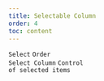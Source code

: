 ```yaml
---
title: Selectable Column
order: 4
toc: content
---
```


<code src='../examples/SelectBasic.tsx' description='Set `rowSelection` will automatically add a selection box in the first column, and the default `rowSelection.type` is `checkbox`'>Select</code> <code src='../examples/SelectColumn.tsx' description='Set `column.type` to `checkbox` | `radio` controls the order of the selected columns, and works with `rowSelection` for other operations'>Order Select Column</code> <code src='../examples/Select.tsx' description='Set the `rowSelection.selectedRowKeys` property to control the selected items'>Control of selected items</code>
